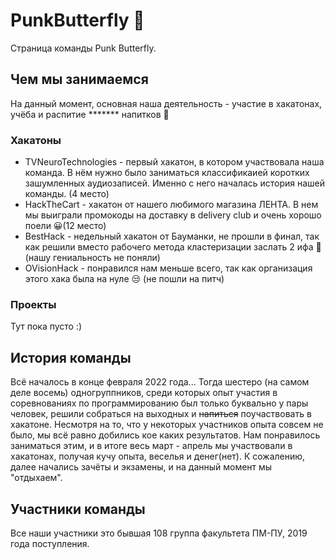 # PunkButterfly 👋
Страница команды Punk Butterfly.

## Чем мы занимаемся
На данный момент, основная наша деятельность - участие в хакатонах, учёба и распитие ******* напитков 🥂
### Хакатоны

* TVNeuroTechnologies - первый хакатон, в котором участвовала наша команда. В нём нужно было заниматься классификаией коротких зашумленных аудиозаписей. Именно с него началась история нашей команды. (4 место)
* HackTheCart - хакатон от нашего любимого магазина ЛЕНТА. В нем мы выиграли промокоды на доставку в delivery club и очень хорошо поели 😀(12 место)
* BestHack - недельный хакатон от Бауманки, не прошли в финал, так как решили вместо рабочего метода кластеризации заслать 2 ифа 🤪 (нашу гениальность не поняли)
* OVisionHack - понравился нам меньше всего, так как организация этого хака была на нуле 😒 (не пошли на питч)
<!--
добавить ссылки на репо
-->
### Проекты
Тут пока пусто :)

## История команды
Всё началось в конце февраля 2022 года... 
Тогда шестеро (на самом деле восемь) одногруппников, среди которых опыт участия в соревнованиях по программированию был только буквально у пары человек, решили собраться на выходных и ~~напиться~~ поучаствовать в хакатоне. Несмотря на то, что у некоторых участников опыта совсем не было, мы всё равно добились кое каких результатов.  Нам понравилось заниматься этим, и в итоге весь март - апрель мы участвовали в хакатонах, получая кучу опыта, веселья и денег(нет). К сожалению, далее начались зачёты и экзамены, и на данный момент мы "отдыхаем".
## Участники команды
Все наши участники это бывшая 108 группа факультета ПМ-ПУ, 2019 года поступления.
<!--
фоточки, краткая биография, роль в команде
-->
## 

